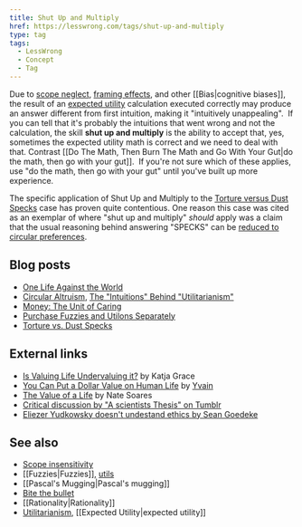 ```yaml
---
title: Shut Up and Multiply
href: https://lesswrong.com/tags/shut-up-and-multiply
type: tag
tags:
  - LessWrong
  - Concept
  - Tag
---
```


Due to [scope neglect](https://wiki.lesswrong.com/wiki/scope_neglect), [framing effects](https://en.wikipedia.org/wiki/Framing_effect_(psychology)), and other [[Bias|cognitive biases]], the result of an [expected utility](https://www.lesswrong.com/tag/expected-utility) calculation executed correctly may produce an answer different from first intuition, making it "intuitively unappealing".  If you can tell that it's probably the intuitions that went wrong and not the calculation, the skill **shut up and multiply** is the ability to accept that, yes, sometimes the expected utility math is correct and we need to deal with that. Contrast [[Do The Math, Then Burn The Math and Go With Your Gut|do the math, then go with your gut]].  If you're not sure which of these applies, use "do the math, then go with your gut" until you've built up more experience.

The specific application of Shut Up and Multiply to the [Torture versus Dust Specks](http://lesswrong.com/lw/kn/torture_vs_dust_specks/) case has proven quite contentious. One reason this case was cited as an exemplar of where "shut up and multiply" *should* apply was a claim that the usual reasoning behind answering "SPECKS" can be [reduced to circular preferences](https://www.lesswrong.com/posts/4ZzefKQwAtMo5yp99/circular-altruism).

Blog posts
----------

*   [One Life Against the World](http://lesswrong.com/lw/hx/one_life_against_the_world/)
*   [Circular Altruism](http://lesswrong.com/lw/n3/circular_altruism/), [The "Intuitions" Behind "Utilitarianism"](http://lesswrong.com/lw/n9/the_intuitions_behind_utilitarianism/)
*   [Money: The Unit of Caring](http://lesswrong.com/lw/65/money_the_unit_of_caring/)
*   [Purchase Fuzzies and Utilons Separately](http://lesswrong.com/lw/6z/purchase_fuzzies_and_utilons_separately/)
*   [Torture vs. Dust Specks](http://lesswrong.com/lw/kn/torture_vs_dust_specks/)

External links
--------------

*   [Is Valuing Life Undervaluing it?](http://meteuphoric.wordpress.com/2008/08/17/is-valuing-life-undervaluing-it/) by Katja Grace
*   [You Can Put a Dollar Value on Human Life](http://squid314.livejournal.com/260949.html) by [Yvain](https://wiki.lesswrong.com/wiki/Yvain)
*   [The Value of a Life](http://mindingourway.com/the-value-of-a-life/) by Nate Soares
*   [Critical discussion by "A scientists Thesis" on Tumblr](http://scientiststhesis.tumblr.com/post/108268823040/stormingtheivory-scientiststhesis)
*   [Eliezer Yudkowsky doesn't undestand ethics by Sean Goedeke](https://kierkeguardians.wordpress.com/2013/09/02/eliezer-yudkowsky-doesnt-understand-ethics/comment-page-1/)

See also
--------

*   [Scope insensitivity](https://www.lesswrong.com/tag/scope-insensitivity)
*   [[Fuzzies|Fuzzies]], [utils](https://wiki.lesswrong.com/wiki/utils)
*   [[Pascal's Mugging|Pascal's mugging]]
*   [Bite the bullet](https://www.lesswrong.com/tag/bite-the-bullet)
*   [[Rationality|Rationality]]
*   [Utilitarianism](https://www.lesswrong.com/tag/utilitarianism), [[Expected Utility|expected utility]]